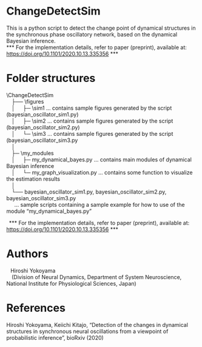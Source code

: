 # ChangeDetectSim
This is a python script to detect the change point of dynamical structures in the synchronous phase oscillatory network, based on the dynamical Bayesian inference. <br>
*** For the implementation details, refer to paper (preprint), available at: https://doi.org/10.1101/2020.10.13.335356 ***

# Folder structures<br>
\ChangeDetectSim<br>
&ensp;&ensp;├── \figures <br>
&ensp;&ensp;│&ensp;&ensp;&ensp;├─ \sim1 … contains sample figures generated by the script (bayesian_oscillator_sim1.py) <br>
&ensp;&ensp;│&ensp;&ensp;&ensp;├─ \sim2 … contains sample figures generated by the script (bayesian_oscillator_sim2.py) <br>
&ensp;&ensp;│&ensp;&ensp;&ensp;└─ \sim3 … contains sample figures generated by the script (bayesian_oscillator_sim3.py <br>
&ensp;&ensp;│<br>
&ensp;&ensp;├─ \my_modules<br>
&ensp;&ensp;│&ensp;&ensp;&ensp;├─ my_dynamical_bayes.py … contains main modules of dynamical Bayesian inference<br>
&ensp;&ensp;│&ensp;&ensp;&ensp;└─ my_graph_visualization.py … contains some function to visualize the estimation results<br>
&ensp;&ensp;│<br>
&ensp;&ensp;└── bayesian_oscillator_sim1.py, bayesian_oscillator_sim2.py, bayesian_oscillator_sim3.py <br>
&ensp;&ensp;&ensp;… sample scripts containing a sample example for how to use of the module “my_dynamical_bayes.py”  <br>

&ensp;*** For the implementation details, refer to paper (preprint), available at: https://doi.org/10.1101/2020.10.13.335356 *** 

# Authors<br>
&ensp; Hiroshi Yokoyama<br>
&ensp;&ensp;(Division of Neural Dynamics, Department of System Neuroscience, National Institute for Physiological Sciences, Japan)<br>

# References<br>
Hiroshi Yokoyama, Keiichi Kitajo, “Detection of the changes in dynamical structures in synchronous neural oscillations from a viewpoint of probabilistic inference”, bioRxiv (2020)
